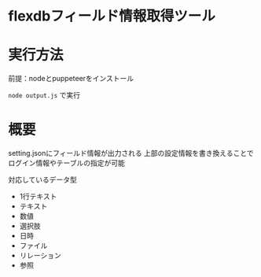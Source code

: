 # flexdbフィールド情報取得ツール

# 実行方法
前提：nodeとpuppeteerをインストール

`node output.js` で実行

# 概要
setting.jsonにフィールド情報が出力される
上部の設定情報を書き換えることでログイン情報やテーブルの指定が可能

対応しているデータ型
- 1行テキスト
- テキスト
- 数値
- 選択肢
- 日時
- ファイル
- リレーション
- 参照